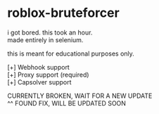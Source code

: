 # roblox-bruteforcer
i got bored. this took an hour.<br>
made entirely in selenium.

this is meant for educational purposes only. <br>

[+] Webhook support <br>
[+] Proxy support (required) <br>
[+] Capsolver support<br>

CURRENTLY BROKEN, WAIT FOR A NEW UPDATE<br>
^^ FOUND FIX, WILL BE UPDATED SOON
